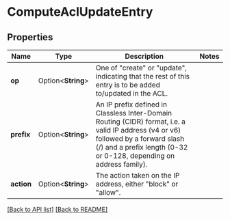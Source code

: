 # ComputeAclUpdateEntry

## Properties

Name | Type | Description | Notes
------------ | ------------- | ------------- | -------------
**op** | Option<**String**> | One of \"create\" or \"update\", indicating that the rest of this entry is to be added to/updated in the ACL. | 
**prefix** | Option<**String**> | An IP prefix defined in Classless Inter-Domain Routing (CIDR) format, i.e. a valid IP address (v4 or v6) followed by a forward slash (/) and a prefix length (0-32 or 0-128, depending on address family). | 
**action** | Option<**String**> | The action taken on the IP address, either \"block\" or \"allow\". | 

[[Back to API list]](../README.md#documentation-for-api-endpoints) [[Back to README]](../README.md)


